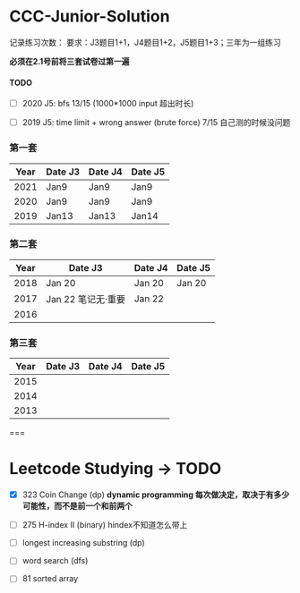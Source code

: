 # CCC-Junior-Solution
记录练习次数：
要求：J3题目1+1，J4题目1+2，J5题目1+3；三年为一组练习

**必须在2.1号前将三套试卷过第一遍**
#### TODO
- [ ] 2020 J5: bfs 13/15 (1000*1000 input 超出时长) 
- [ ] 2019 J5: time limit + wrong answer (brute force) 7/15 自己测的时候没问题


### 第一套
|Year|Date J3|Date J4|Date J5|
|---|---|---|---|
|2021|Jan9|Jan9|Jan9|
|2020|Jan9|Jan9|Jan9|
|2019|Jan13|Jan13|Jan14|

### 第二套
|Year|Date J3|Date J4|Date J5|
|---|---|---|---|
|2018|Jan 20|Jan 20| Jan 20|
|2017|Jan 22 笔记无·重要|Jan 22||
|2016|||

### 第三套
|Year|Date J3|Date J4|Date J5|
|---|---|---|---|
|2015|||
|2014|||
|2013|||

===
# Leetcode Studying -> TODO
- [x] 323 Coin Change (dp)
**dynamic programming 每次做决定，取决于有多少可能性，而不是前一个和前两个**

- [ ] 275 H-index II (binary) hindex不知道怎么带上
- [ ] longest increasing substring (dp)
- [ ] word search (dfs)
- [ ] 81 sorted array
